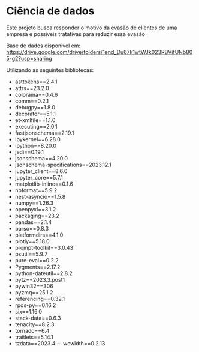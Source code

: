 ﻿# Ciência de dados
Este projeto busca responder o motivo da evasão de clientes de uma empresa e possiveis tratativas para reduzir essa
evasão

Base de dados disponivel em:
https://drive.google.com/drive/folders/1end_Du67k1wtWJk023RBVifUNb805-g2?usp=sharing

Utilizando as seguintes bibliotecas:
- asttokens==2.4.1
- attrs==23.2.0
- colorama==0.4.6
- comm==0.2.1
- debugpy==1.8.0
- decorator==5.1.1
- et-xmlfile==1.1.0
- executing==2.0.1
- fastjsonschema==2.19.1
- ipykernel==6.28.0
- ipython==8.20.0
- jedi==0.19.1
- jsonschema==4.20.0
- jsonschema-specifications==2023.12.1
- jupyter_client==8.6.0
- jupyter_core==5.7.1
- matplotlib-inline==0.1.6
- nbformat==5.9.2
- nest-asyncio==1.5.8
- numpy==1.26.3
- openpyxl==3.1.2
- packaging==23.2
- pandas==2.1.4
- parso==0.8.3
- platformdirs==4.1.0
- plotly==5.18.0
- prompt-toolkit==3.0.43
- psutil==5.9.7
- pure-eval==0.2.2
- Pygments==2.17.2
- python-dateutil==2.8.2
- pytz==2023.3.post1
- pywin32==306
- pyzmq==25.1.2
- referencing==0.32.1
- rpds-py==0.16.2
- six==1.16.0
- stack-data==0.6.3
- tenacity==8.2.3
- tornado==6.4
- traitlets==5.14.1
- tzdata==2023.4
-- wcwidth==0.2.13
